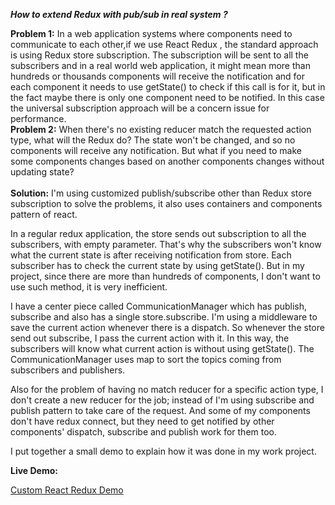 ***How to extend Redux with pub/sub in real system ?***

<p>
<b>Problem 1:</b>	
In a web application systems where components need to communicate to each other,if we use React Redux , the standard approach is using Redux store subscription. The subscription will be sent to all the subscribers and in a real world web application, it might mean more than hundreds or thousands components will receive the notification and for each component it needs to use getState() to check if this call is for it, but in the fact maybe there is only one component need to be notified. In this case the universal subscription approach will be a concern issue for performance. 

<br/>
<b>Problem 2:</b>
When there's no existing reducer match the requested action type, what will the Redux do? The state won't be changed, and so no components will receive any notification. But what if you need to make some components changes based on another components changes without updating state?
<br/>
<br/>
<b>Solution:</b>
I'm using customized publish/subscribe other than Redux store subscription to solve the problems, it also uses containers and components pattern of react.

In a regular redux application, the store sends out subscription to all the subscribers, with empty parameter. That's why the subscribers won't know what the current state is after receiving notification from store. Each subscriber has to check the current state by using getState(). But in my project, since there are more than hundreds of components, I don't want to use such method, it is very inefficient. 

I have a center piece called CommunicationManager which has publish, subscribe and also has a single store.subscribe.
I'm using a middleware to save the current action whenever there is a dispatch. So whenever the store send out subscribe, I pass the current action with it. In this way, the subscribers will know what current action is without using getState().
The CommunicationManager uses map to sort the topics coming from subscribers and publishers.

Also for the problem of having no match reducer for a specific action type, I don't create a new reducer for the job; instead of I'm using subscribe and publish pattern to take care of the request. And some of my components don't have redux connect, but they need to get notified by other components' dispatch, subscribe and publish work for them too.

I put together a small demo to explain how it was done in my work project. 

		
**Live Demo:**

<a href="https://leileili.github.io/Custom_React_Redux/">Custom React Redux Demo</a>
